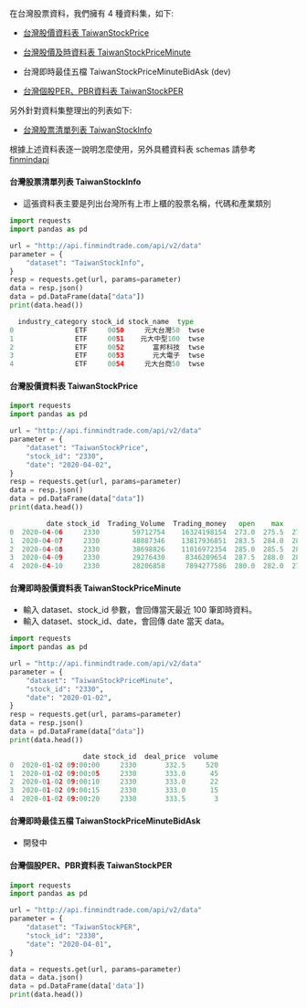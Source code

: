 在台灣股票資料，我們擁有 4 種資料集，如下:

- [台灣股價資料表 TaiwanStockPrice](https://finmind.github.io/tutor/TaiwanMarket/Technical/#taiwanstockprice)

- [台灣股價及時資料表 TaiwanStockPriceMinute](https://finmind.github.io/tutor/TaiwanMarket/Technical/#taiwanstockpriceminute)

- 台灣即時最佳五檔 TaiwanStockPriceMinuteBidAsk (dev)

- [台灣個股PER、PBR資料表 TaiwanStockPER](https://finmind.github.io/tutor/TaiwanMarket/Technical/#perpbr-taiwanstockper)

另外針對資料集整理出的列表如下:

- [台灣股票清單列表 TaiwanStockInfo](https://finmind.github.io/tutor/TaiwanMarket/Technical/#taiwanstockinfo)

根據上述資料表逐一說明怎麼使用，另外具體資料表 schemas 請參考 [finmindapi](http://api.finmindtrade.com/docs#/default/method_api_v2_data_get)

#### 台灣股票清單列表 TaiwanStockInfo

- 這張資料表主要是列出台灣所有上市上櫃的股票名稱，代碼和產業類別

```python
import requests
import pandas as pd

url = "http://api.finmindtrade.com/api/v2/data"
parameter = {
    "dataset": "TaiwanStockInfo",
}
resp = requests.get(url, params=parameter)
data = resp.json()
data = pd.DataFrame(data["data"])
print(data.head())

  industry_category stock_id stock_name  type
0               ETF     0050     元大台灣50  twse
1               ETF     0051    元大中型100  twse
2               ETF     0052       富邦科技  twse
3               ETF     0053       元大電子  twse
4               ETF     0054     元大台商50  twse
```

#### 台灣股價資料表 TaiwanStockPrice

```python
import requests
import pandas as pd

url = "http://api.finmindtrade.com/api/v2/data"
parameter = {
    "dataset": "TaiwanStockPrice",
    "stock_id": "2330",
    "date": "2020-04-02",
}
resp = requests.get(url, params=parameter)
data = resp.json()
data = pd.DataFrame(data["data"])
print(data.head())

         date stock_id  Trading_Volume  Trading_money   open    max    min  close  spread  Trading_turnover
0  2020-04-06     2330        59712754    16324198154  273.0  275.5  270.0  275.5    -1.0             19971
1  2020-04-07     2330        48887346    13817936851  283.5  284.0  280.5  283.0    -1.0             24281
2  2020-04-08     2330        38698826    11016972354  285.0  285.5  283.0  285.0    -1.0             19126
3  2020-04-09     2330        29276430     8346209654  287.5  288.0  282.5  283.0    -1.0             15271
4  2020-04-10     2330        28206858     7894277586  280.0  282.0  279.0  279.5    -1.0             15833
```

#### 台灣即時股價資料表 TaiwanStockPriceMinute

- 輸入 dataset、stock_id 參數，會回傳當天最近 100 筆即時資料。
- 輸入 dataset、stock_id、date，會回傳 date 當天 data。

```python
import requests
import pandas as pd

url = "http://api.finmindtrade.com/api/v2/data"
parameter = {
    "dataset": "TaiwanStockPriceMinute",
    "stock_id": "2330",
    "date": "2020-01-02",
}
resp = requests.get(url, params=parameter)
data = resp.json()
data = pd.DataFrame(data["data"])
print(data.head())

                  date stock_id  deal_price  volume
0  2020-01-02 09:00:00     2330       332.5     520
1  2020-01-02 09:00:05     2330       333.0      45
2  2020-01-02 09:00:10     2330       333.0      22
3  2020-01-02 09:00:15     2330       333.0      15
4  2020-01-02 09:00:20     2330       333.5       3
```

#### 台灣即時最佳五檔 TaiwanStockPriceMinuteBidAsk

- 開發中

#### 台灣個股PER、PBR資料表 TaiwanStockPER

```python
import requests
import pandas as pd

url = "http://api.finmindtrade.com/api/v2/data"
parameter = {
    "dataset": "TaiwanStockPER",
    "stock_id": "2330",
    "date": "2020-04-01",
}

data = requests.get(url, params=parameter)
data = data.json()
data = pd.DataFrame(data['data'])
print(data.head())
```